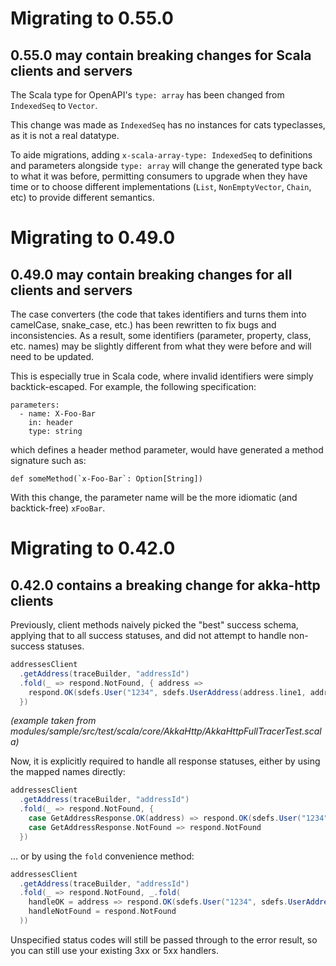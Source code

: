 Migrating to 0.55.0
===================

0.55.0 may contain breaking changes for Scala clients and servers
-----------------------------------------------------------

The Scala type for OpenAPI's `type: array` has been changed from `IndexedSeq` to `Vector`.

This change was made as `IndexedSeq` has no instances for cats typeclasses, as it is not a real datatype.

To aide migrations, adding `x-scala-array-type: IndexedSeq` to definitions and parameters alongside `type: array` will change the generated type back to what it was before, permitting consumers to upgrade when they have time or to choose different implementations (`List`, `NonEmptyVector`, `Chain`, etc) to provide different semantics.

Migrating to 0.49.0
===================

0.49.0 may contain breaking changes for all clients and servers
---------------------------------------------------------------

The case converters (the code that takes identifiers and turns them into camelCase, snake_case, etc.) has been rewritten to fix bugs and inconsistencies. As a result, some identifiers (parameter, property, class, etc. names) may be slightly different from what they were before and will need to be updated.

This is especially true in Scala code, where invalid identifiers were simply backtick-escaped.  For example, the following specification:

```
parameters:
  - name: X-Foo-Bar
    in: header
    type: string
```

which defines a header method parameter, would have generated a method signature such as:

```
def someMethod(`x-Foo-Bar`: Option[String])
```

With this change, the parameter name will be the more idiomatic (and backtick-free) `xFooBar`.

Migrating to 0.42.0
===================

0.42.0 contains a breaking change for akka-http clients
-------------------------------------------------------

Previously, client methods naively picked the "best" success schema, applying that to all success statuses, and did not attempt to handle non-success statuses.

```scala
addressesClient
  .getAddress(traceBuilder, "addressId")
  .fold(_ => respond.NotFound, { address =>
    respond.OK(sdefs.User("1234", sdefs.UserAddress(address.line1, address.line2, address.line3)))
  })
```
_(example taken from modules/sample/src/test/scala/core/AkkaHttp/AkkaHttpFullTracerTest.scala)_

Now, it is explicitly required to handle all response statuses, either by using the mapped names directly:

```scala
addressesClient
  .getAddress(traceBuilder, "addressId")
  .fold(_ => respond.NotFound, {
    case GetAddressResponse.OK(address) => respond.OK(sdefs.User("1234", sdefs.UserAddress(address.line1, address.line2, address.line3)))
    case GetAddressResponse.NotFound => respond.NotFound
  })
```

... or by using the `fold` convenience method:

```scala
addressesClient
  .getAddress(traceBuilder, "addressId")
  .fold(_ => respond.NotFound, _.fold(
    handleOK = address => respond.OK(sdefs.User("1234", sdefs.UserAddress(address.line1, address.line2, address.line3)))
    handleNotFound = respond.NotFound
  ))
```

Unspecified status codes will still be passed through to the error result, so you can still use your existing 3xx or 5xx handlers.
